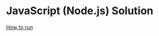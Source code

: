 # JavaScript (Node.js) Solution

[How to run](https://github.com/danielfcollier/lab-domain-visitors-counter#javascript-solution)
